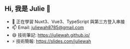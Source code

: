 ## Hi, 我是 Julie 👋

- 🌱 正在學習 Nuxt3、Vue3、TypeScript 與第三方登入串接
- 📫 Email: juliewah8785@gmail.com
- 😄 技術筆記: https://juliewah.github.io/
- ⚡ 技術簡報: https://slides.com/juliewah
